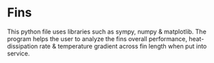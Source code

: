 # Fins
This python file uses libraries such as sympy, numpy & matplotlib. 
The program helps the user to analyze the fins overall performance, heat-dissipation rate & temperature gradient across fin length when put into service.
